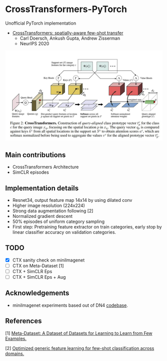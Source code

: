 # CrossTransformers-PyTorch

Unofficial PyTorch implementation
 - [CrossTransformers: spatially-aware few-shot transfer](http://arxiv.org/abs/2007.11498)
    - Carl Doersch, Ankush Gupta, Andrew Zisserman
    - NeurIPS 2020

![CrossTransformers](architecture.jpg)

## Main contributions

- CrossTransformers Architecture
- SimCLR episodes

## Implementation details

- Resnet34, output feature map 14x14 by using dilated conv
- Higher image resolution (224x224)
- Strong data augmentation following [2]
- Normalized gradient descent
- 50% episodes of uniform category sampling
- First step: Pretraining feature extractor on train categories, early stop by linear classifier accuracy on validation categories.

## TODO

- [x] CTX sanity check on miniImagenet
- [ ] CTX on Meta-Dataset [1]
- [ ] CTX + SimCLR Eps
- [ ] CTX + SimCLR Eps + Aug

## Acknowledgements

- miniImagenet experiments based out of DN4 [codebase](https://github.com/WenbinLee/DN4/blob/master/dataset/datasets_csv.py).

## References

[1] [Meta-Dataset: A Dataset of Datasets for Learning to Learn from Few Examples.](https://arxiv.org/abs/1903.03096)

[2] [Optimized generic feature learning for few-shot classification across domains.](https://arxiv.org/abs/2001.07926)
